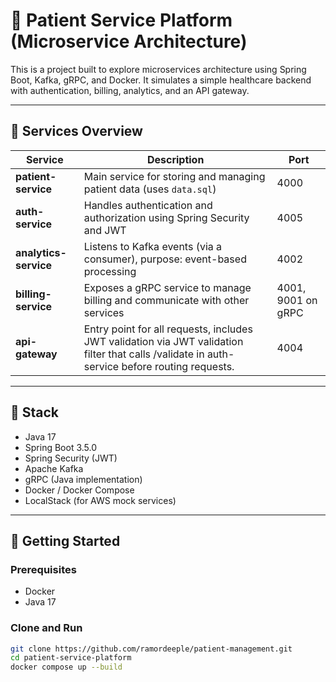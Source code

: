 # 🏥 Patient Service Platform (Microservice Architecture)

This is a project built to explore microservices architecture using Spring Boot, Kafka, gRPC, and Docker. It simulates a simple healthcare backend with authentication, billing, analytics, and an API gateway.

---

## 🧩 Services Overview

| Service           | Description   | Port |
|-------------------|---------------| ---- |
| **patient-service**   | Main service for storing and managing patient data (uses `data.sql`) | 4000
| **auth-service**      | Handles authentication and authorization using Spring Security and JWT | 4005
| **analytics-service** | Listens to Kafka events (via a consumer), purpose: event-based processing | 4002
| **billing-service**   | Exposes a gRPC service to manage billing and communicate with other services | 4001, 9001 on gRPC
| **api-gateway**       | Entry point for all requests, includes JWT validation via JWT validation filter that calls /validate in auth-service before routing requests. | 4004

---

## 🔧 Stack

- Java 17
- Spring Boot 3.5.0
- Spring Security (JWT)
- Apache Kafka
- gRPC (Java implementation)
- Docker / Docker Compose
- LocalStack (for AWS mock services)

---

## 🚀 Getting Started

### Prerequisites

- Docker 
- Java 17


### Clone and Run

```bash
git clone https://github.com/ramordeeple/patient-management.git
cd patient-service-platform
docker compose up --build
